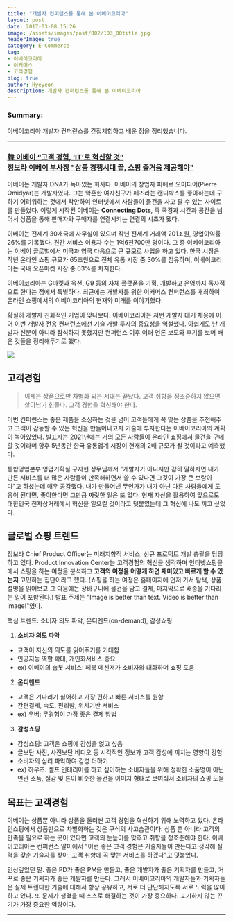 ```yaml
---
title: "개발자 컨퍼런스를 통해 본 이베이코리아"
layout: post
date: 2017-03-08 15:26
image: /assets/images/post/002/103_00title.jpg
headerImage: true
category: E-Commerce
tag:
- 이베이코리아
- 이커머스
- 고객경험
blog: true
author: Hyeyeon
description: 개발자 컨퍼런스를 통해 본 이베이코리아
---
```


### Summary:

이베이코리아 개발자 컨퍼런스를 간접체험하고 배운 점을 정리했습니다.

---

### [韓 이베이 “고객 경험, ‘IT’로 혁신할 것”](http://www.zdnet.co.kr/news/news_view.asp?artice_id=20170216174555) <br>[정보라 이베이 부사장 "상품 경쟁시대 끝, 쇼핑 즐거움 제공해야"](http://www.segye.com/content/html/2017/02/17/20170217001188.html)

이베이는 개발자 DNA가 녹아있는 회사다. 이베이의 창업자 피에르 오미디어(Pierre Omidyar)는 개발자였다. 그는 약혼한 여자친구가 페즈라는 캔디박스를 좋아하는데 구하기 어려워하는 것에서 착안하여 인터넷에서 사람들이 물건을 사고 팔 수 있는 사이트를 만들었다. 이렇게 시작된 이베이는 **Connecting Dots**, 즉 국경과 시간과 공간을 넘어서 상품을 통해 판매자와 구매자를 연결시키는 연결의 시초가 됐다.

이베이는 전세계 30개국에 사무실이 있으며 작년 전세계 거래액 201조원, 영업이익률 26%를 기록했다. 견간 서비스 이용자 수는 1억6천700만 명이다. 그 중 이베이코리아는 이베이 글로벌에서 미국과 영국 다음으로 큰 규모로 사업을 하고 있다. 한국 시장은 작년 온라인 쇼핑 규모가 65조원으로 전체 유통 시장 중 30%를 점유하며, 이베이코리아는 국내 오픈마켓 시장 중 63%를 차지한다.

이베이코리아는 G마켓과 옥션, G9 등의 자체 플랫폼을 기획, 개발하고 운영까지 독자적으로 한다는 점에서 특별하다. 최근에는 개발자를 위한 이커머스 컨퍼런스를 개최하여 온라인 쇼핑에서의 이베이코리아의 현재와 미래를 이야기했다.

확실히 개발자 친화적인 기업이 맞나보다. 이베이코리아는 저번 개발자 대거 채용에 이어 이번 개발자 전용 컨퍼런스에선 기술 개발 투자의 중요성을 역설했다. 아쉽게도 난 개발자 신분이 아니라 참석하지 못했지만 컨퍼런스 이후 여러 언론 보도와 후기를 보며 배운 것들을 정리해두기로 했다.

![](http://blog.ebaykorea.com/wp-content/uploads/2017/02/170223_이커머스-컨퍼런스_01.jpg)

## 고객경험

> 이제는 상품으로만 차별화 되는 시대는 끝났다. 고객 취향을 정조준하지 않으면 살아남기 힘들다. 고객 경험을 혁신해야 한다.

이번 컨퍼런스는 좋은 제품을 소싱하는 것을 넘어 고객들에게 꼭 맞는 상품을 추천해주고 고객이 감동할 수 있는 혁신을 만들어내고자 기술에 투자한다는 이베이코리아의 계획이 녹아있었다. 발표자는 2021년에는 거의 모든 사람들이 온라인 쇼핑에서 물건을 구메할 것이라며 향후 5년동안 한국 유통업계 시장이 현재의 2배 규모가 될 것이라고 예측했다.

통합영업본부 영업기획실 구자현 상무님께서 "개발자가 아니지만 감히 말하자면 내가 만든 서비스를 더 많은 사람들이 만족해하면서 쓸 수 있다면 그것이 가장 큰 보람이다"고 하셨는데 매우 공감했다. 내가 만들어낸 무언가가 내가 아닌 다른 사람들에게 도움이 된다면, 좋아한다면 그만큼 짜릿한 일은 또 없다. 현재 자산을 활용하여 앞으로도 대한민국 전자상거래에서 혁신을 일으킬 것이라고 덧붙였는데 그 혁신에 나도 끼고 싶었다.

## 글로벌 쇼핑 트렌드

정보라 Chief Product Officer는 미래지향적 서비스, 신규 프로덕트 개발 총괄을 담당하고 있다. Product Innovation Center는 고객경험의 혁신을 생각하며 인터넷쇼핑몰에서 쇼핑을 하는 여정을 분석하고 **고객의 여정을 어떻게 하면 재미있고 빠르게 할 수 있는지** 고민하는 집단이라고 했다. (쇼핑을 하는 여정은 홈페이지에 먼저 가서 탐색, 상품 설명을 읽어보고 그 다음에는 장바구니에 물건을 담고 결제, 마지막으로 배송을 기다리는 일이 포함된다.) 발표 주제는 "Image is better than text. Video is better than image!"였다.

핵심 트렌드: 소비자 의도 파악, 온디멘드(on-demand), 감성쇼핑
1. **소비자 의도 파악**
  - 고객이 자신의 의도를 읽어주기를 기대함
  - 인공지능 역할 확대, 개인화서비스 중요
  - ex) 이베이의 숍봇 서비스: 페북 메신저가 소비자와 대화하며 쇼핑 도움
2. **온디멘드**
  - 고객은 기다리기 싫어하고 가장 편하고 빠른 서비스를 원함
  - 간편결제, 속도, 편리함, 위치기반 서비스
  - ex) 우버: 무경험이 가장 좋은 결제 방법
3. **감성쇼핑**
  - 감성쇼핑: 고객은 쇼핑에 감성을 얹고 싶음
  - 글보단 사진, 사진보단 비디오 등 시각적인 정보가 고객 감성에 끼치는 영향이 강함
  - 소비자의 심리 파악하여 감성 더하기
  - ex) 하우즈: 셀프 인테리어를 하고 싶어하는 소비자들을 위해 정확한 소품명이 아닌 연관 소품, 질감 및 톤이 비슷한 물건을 이미지 형태로 보여줘서 소비자의 쇼핑 도움

## 목표는 고객경험

이베이는 상품뿐 아니라 상품을 둘러싼 고객 경험을 혁신하기 위해 노력하고 있다. 온라인쇼핑에서 상품만으로 차별화하는 것은 구식의 사고습관이다. 상품 뿐 아니라 고객의 만족을 필요로 하는 곳이 있다면 고객의 눈높이를 맞추고 취향을 정조준해야 한다. 이베이코리아는 컨퍼런스 말미에서 "이런 좋은 고객 경험은 기술자들이 만든다고 생각해 실력을 갖춘 기술자를 찾아, 고객 취향에 꼭 맞는 서비스를 하겠다"고 덧붙였다.

인상깊었던 말. 좋은 PD가 좋은 PM을 만들고, 좋은 개발자가 좋은 기획자를 만들고, 거꾸로 좋은 기획자가 좋은 개발자를 만든다. 그래서 이베이코리아의 개발자들과 기획자들은 실제 트렌디한 기술에 대해서 항상 공유하고, 서로 더 단단해지도록 서로 노력을 많이 하고 있다. 또 문제가 생겼을 때 스스로 해결하는 것이 가장 중요하다. 포기하지 않는 끈기가 가장 중요한 역량이다.

---
